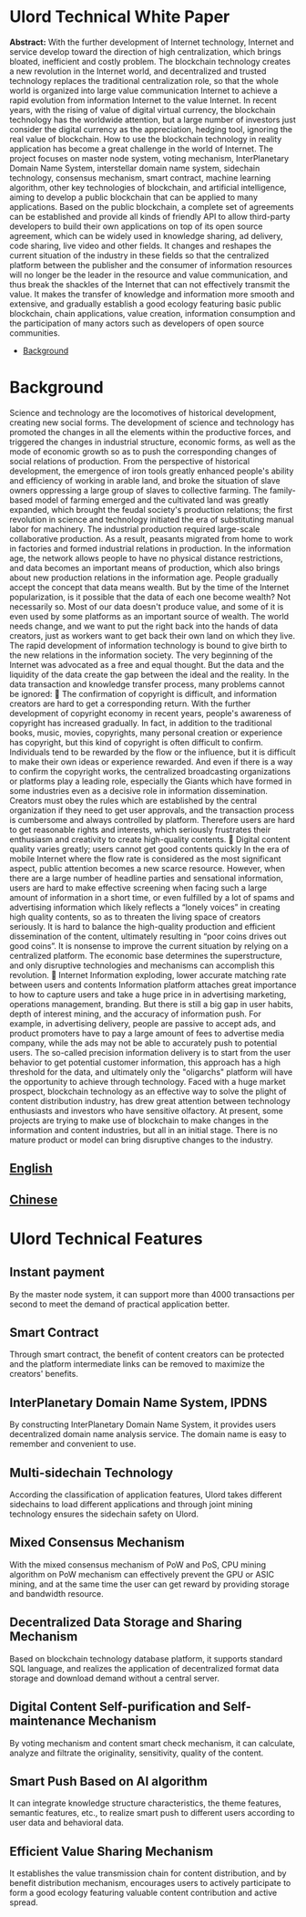 # Ulord Technical White Paper 
**Abstract:** With the further development of Internet technology, Internet and service develop toward the direction of high centralization, which brings bloated, inefficient and costly problem. The blockchain technology creates a new revolution in the Internet world, and decentralized and trusted technology replaces the traditional centralization role, so that the whole world is organized into large value communication Internet to achieve a rapid evolution from information Internet to the value Internet. In recent years, with the rising of value of digital virtual currency, the blockchain technology has the worldwide attention, but a large number of investors just consider the digital currency as the appreciation, hedging tool, ignoring the real value of blockchain. How to use the blockchain technology in reality application has become a great challenge in the world of Internet. 
The project focuses on master node system, voting mechanism, InterPlanetary Domain Name System, interstellar domain name system, sidechain technology, consensus mechanism, smart contract, machine learning algorithm, other key technologies of blockchain, and artificial intelligence, aiming to develop a public blockchain that can be applied to many applications. Based on the public blockchain, a complete set of agreements can be established and provide all kinds of friendly API to allow third-party developers to build their own applications on top of its open source agreement, which can be widely used in knowledge sharing, ad delivery, code sharing, live video and other fields. It changes and reshapes the current situation of the industry in these fields so that the centralized platform between the publisher and the consumer of information resources will no longer be the leader in the resource and value communication, and thus break the shackles of the Internet that can not effectively transmit the value. It makes the transfer of knowledge and information more smooth and extensive, and gradually establish a good ecology featuring basic public blockchain, chain applications, value creation, information consumption and the participation of many actors such as developers of open source communities. 

- [Background](#background)
<!-- /MarkdownTOC -->

# Background
Science and technology are the locomotives of historical development, creating new social forms. The development of science and technology has promoted the changes in all the elements within the productive forces, and triggered the changes in industrial structure, economic forms, as well as the mode of economic growth so as to push the corresponding changes of social relations of production. From the perspective of historical development, the emergence of iron tools greatly enhanced people's ability and efficiency of working in arable land, and broke the situation of slave owners oppressing a large group of slaves to collective farming. The family-based model of farming emerged and the cultivated land was greatly expanded, which brought the feudal society's production relations; the first revolution in science and technology initiated the era of substituting manual labor for machinery. The industrial production required large-scale collaborative production. As a result, peasants migrated from home to work in factories and formed industrial relations in production. In the information age, the network allows people to have no physical distance restrictions, and data becomes an important means of production, which also brings about new production relations in the information age. People gradually accept the concept that data means wealth. But by the time of the Internet popularization, is it possible that the data of each one become wealth? Not necessarily so. Most of our data doesn't produce value, and some of it is even used by some platforms as an important source of wealth. The world needs change, and we want to put the right back into the hands of data creators, just as workers want to get back their own land on which they live. The rapid development of information technology is bound to give birth to the new relations in the information society.
The very beginning of the Internet was advocated as a free and equal thought. But the data and the liquidity of the data create the gap between the ideal and the reality. In the data transaction and knowledge transfer process, many problems cannot be ignored:
	The confirmation of copyright is difficult, and information creators are hard to get a corresponding return.
With the further development of copyright economy in recent years, people's awareness of copyright has increased gradually. In fact, in addition to the traditional books, music, movies, copyrights, many personal creation or experience has copyright, but this kind of copyright is often difficult to confirm. Individuals tend to be rewarded by the flow or the influence, but it is difficult to make their own ideas or experience rewarded. And even if there is a way to confirm the copyright works, the centralized broadcasting organizations or platforms play a leading role, especially the Giants which have formed in some industries even as a decisive role in information dissemination. Creators must obey the rules which are established by the central organization if they need to get user approvals, and the transaction process is cumbersome and always controlled by platform. Therefore users are hard to get reasonable rights and interests, which seriously frustrates their enthusiasm and creativity to create high-quality contents.
	Digital content quality varies greatly; users cannot get good contents quickly
In the era of mobile Internet where the flow rate is considered as the most significant aspect, public attention becomes a new scarce resource. However, when there are a large number of headline parties and sensational information, users are hard to make effective screening when facing such a large amount of information in a short time, or even fulfilled by a lot of spams and advertising information which likely reflects a “lonely voices” in creating high quality contents, so as to threaten the living space of creators seriously. It is hard to balance the high-quality production and efficient dissemination of the content, ultimately resulting in “poor coins drives out good coins”. It is nonsense to improve the current situation by relying on a centralized platform. The economic base determines the superstructure, and only disruptive technologies and mechanisms can accomplish this revolution.
	Internet Information exploding, lower accurate matching rate between users and contents
Information platform attaches great importance to how to capture users and take a huge price in in advertising marketing, operations management, branding. But there is still a big gap in user habits, depth of interest mining, and the accuracy of information push. For example, in advertising delivery, people are passive to accept ads, and product promoters have to pay a large amount of fees to advertise media company, while the ads may not be able to accurately push to potential users. The so-called precision information delivery is to start from the user behavior to get potential customer information, this approach has a high threshold for the data, and ultimately only the "oligarchs" platform will have the opportunity to achieve through technology. 
Faced with a huge market prospect, blockchain technology as an effective way to solve the plight of content distribution industry, has drew great attention between technology enthusiasts and investors who have sensitive olfactory. At present, some projects are trying to make use of blockchain to make changes in the information and content industries, but all in an initial stage. There is no mature product or model can bring disruptive changes to the industry.


## [English](http://ulord.one/whitepaper/web/viewer.html?lang=en)
## [Chinese](http://ulord.one/whitepaper/web/viewer.html?lang=zh)

# Ulord Technical Features

## Instant payment
 By the master node system, it can support more than 4000 transactions per second to meet the demand of practical application better.
## Smart Contract
 Through smart contract, the benefit of content creators can be protected and the platform intermediate links can be removed to maximize the creators' benefits.
## InterPlanetary Domain Name System, IPDNS
 By constructing InterPlanetary Domain Name System, it provides users decentralized domain name analysis service. The domain name is easy to remember and convenient to use.
## Multi-sidechain Technology
 According the classification of application features, Ulord takes different sidechains to load different applications and through joint mining technology ensures the sidechain safety on Ulord.
## Mixed Consensus Mechanism
 With the mixed consensus mechanism of PoW and PoS, CPU mining algorithm on PoW mechanism can effectively prevent the GPU or ASIC mining, and at the same time the user can get reward by providing storage and bandwidth resource.
## Decentralized Data Storage and Sharing Mechanism
 Based on blockchain technology database platform, it supports standard SQL language, and realizes the application of decentralized format data storage and download demand without a central server.
## Digital Content Self-purification and Self-maintenance Mechanism
 By voting mechanism and content smart check mechanism, it can calculate, analyze and filtrate the originality, sensitivity, quality of the content.
## Smart Push Based on AI algorithm
 It can integrate knowledge structure characteristics, the theme features, semantic features, etc., to realize smart push to different users according to user data and behavioral data.
## Efficient Value Sharing Mechanism
 It establishes the value transmission chain for content distribution, and by benefit distribution mechanism, encourages users to actively participate to form a good ecology featuring valuable content contribution and active spread.
